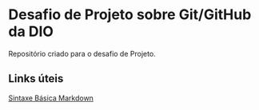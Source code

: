 # Desafio de Projeto sobre Git/GitHub da DIO
Repositório criado para o desafio de Projeto.


## Links úteis
[Sintaxe Básica Markdown](https://www.markdownguide.org/)
